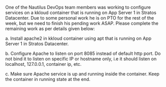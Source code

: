 One of the Nautilus DevOps team members was working to configure services on a kkloud container that is running on App Server 1 in Stratos Datacenter. Due to some personal work he is on PTO for the rest of the week, but we need to finish his pending work ASAP. Please complete the remaining work as per details given below:


a. Install apache2 in kkloud container using apt that is running on App Server 1 in Stratos Datacenter.


b. Configure Apache to listen on port 8085 instead of default http port. Do not bind it to listen on specific IP or hostname only, i.e it should listen on localhost, 127.0.0.1, container ip, etc.


c. Make sure Apache service is up and running inside the container. Keep the container in running state at the end.